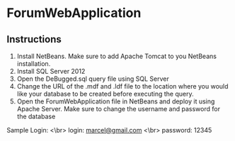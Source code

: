 # ForumWebApplication

<h2>Instructions</h2>

1)	Install NetBeans. Make sure to add Apache Tomcat to you NetBeans installation.
2)	Install SQL Server 2012
3)	Open the DeBugged.sql query file using SQL Server
4)	Change the URL of the .mdf and .ldf file to the location where you would like your database to be created before executing the query.
5)	Open the ForumWebApplication file in NetBeans and deploy it using Apache Server. Make sure to change the username and password for the database

Sample Login: <\br>
login: marcel@gmail.com <\br>
password: 12345
